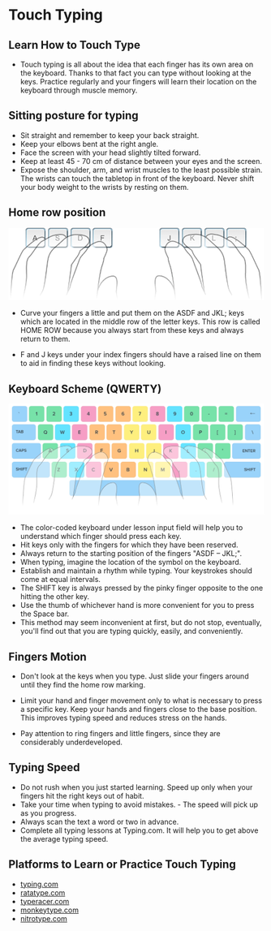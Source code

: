 # Touch Typing

## Learn How to Touch Type

- Touch typing is all about the idea that each finger has its own area on the keyboard. Thanks to that fact you can type without looking at the keys. Practice regularly and your fingers will learn their location on the keyboard through muscle memory.

## Sitting posture for typing

- Sit straight and remember to keep your back straight.
- Keep your elbows bent at the right angle.
- Face the screen with your head slightly tilted forward.
- Keep at least 45 - 70 cm of distance between your eyes and the screen.
- Еxpose the shoulder, arm, and wrist muscles to the least possible strain. The wrists can touch the tabletop in front of the keyboard. Never shift your body weight to the wrists by resting on them.

## Home row position

![Home row](home_row.jpg)

- Curve your fingers a little and put them on the ASDF and JKL; keys which are located in the middle row of the letter keys. This row is called HOME ROW because you always start from these keys and always return to them.

- F and J keys under your index fingers should have a raised line on them to aid in finding these keys without looking.

## Keyboard Scheme (QWERTY)

![Keyboard](keyboard.JPG)

- The color-coded keyboard under lesson input field will help you to understand which finger should press each key.
- Hit keys only with the fingers for which they have been reserved.
- Always return to the starting position of the fingers "ASDF – JKL;".
- When typing, imagine the location of the symbol on the keyboard.
- Establish and maintain a rhythm while typing. Your keystrokes should come at equal intervals.
- The SHIFT key is always pressed by the pinky finger opposite to the one hitting the other key.
- Use the thumb of whichever hand is more convenient for you to press the Space bar.
- This method may seem inconvenient at first, but do not stop, eventually, you'll find out that you are typing quickly, easily, and conveniently.

## Fingers Motion

- Don't look at the keys when you type. Just slide your fingers around until they find the home row marking.

- Limit your hand and finger movement only to what is necessary to press a specific key. Keep your hands and fingers close to the base position. This improves typing speed and reduces stress on the hands.

- Pay attention to ring fingers and little fingers, since they are considerably underdeveloped.

## Typing Speed

- Do not rush when you just started learning. Speed up only when your fingers hit the right keys out of habit.
- Take your time when typing to avoid mistakes. - The speed will pick up as you progress.
- Always scan the text a word or two in advance.
- Complete all typing lessons at Typing.com. It will help you to get above the average typing speed.

## Platforms to Learn or Practice Touch Typing
- [typing.com](https://www.typing.com/)
- [ratatype.com](https://www.ratatype.com/)
- [typeracer.com](https://play.typeracer.com/)
- [monkeytype.com](https://monkeytype.com/)
- [nitrotype.com](https://monkeytype.com/)

